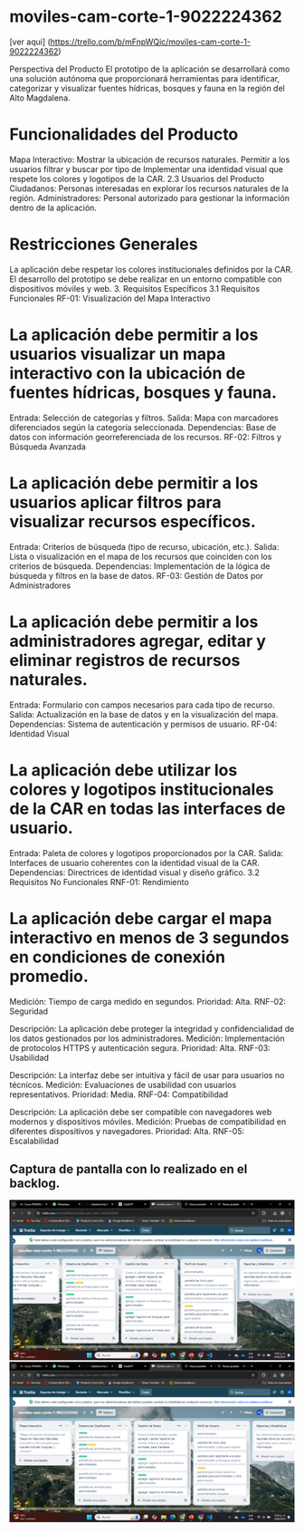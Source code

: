 # moviles-cam-corte-1-9022224362

[ver aqui] (https://trello.com/b/mFnpWQic/moviles-cam-corte-1-9022224362)

Perspectiva del Producto
El prototipo de la aplicación se desarrollará como una solución autónoma que proporcionará herramientas para identificar, categorizar y visualizar fuentes hídricas, bosques y fauna en la región del Alto Magdalena.
# Funcionalidades del Producto
Mapa Interactivo: Mostrar la ubicación de recursos naturales.  Permitir a los usuarios filtrar y buscar por tipo de  Implementar una identidad visual que respete los colores y logotipos de la CAR.
2.3 Usuarios del Producto
Ciudadanos: Personas interesadas en explorar los recursos naturales de la región.
Administradores: Personal autorizado para gestionar la información dentro de la aplicación.
# Restricciones Generales
La aplicación debe respetar los colores institucionales definidos por la CAR.
El desarrollo del prototipo se debe realizar en un entorno compatible con dispositivos móviles y web.
3. Requisitos Específicos
3.1 Requisitos Funcionales
RF-01: Visualización del Mapa Interactivo

 # La aplicación debe permitir a los usuarios visualizar un mapa interactivo con la ubicación de fuentes hídricas, bosques y fauna.
Entrada: Selección de categorías y filtros.
Salida: Mapa con marcadores diferenciados según la categoría seleccionada.
Dependencias: Base de datos con información georreferenciada de los recursos.
RF-02: Filtros y Búsqueda Avanzada

# La aplicación debe permitir a los usuarios aplicar filtros para visualizar recursos específicos.
Entrada: Criterios de búsqueda (tipo de recurso, ubicación, etc.).
Salida: Lista o visualización en el mapa de los recursos que coinciden con los criterios de búsqueda.
Dependencias: Implementación de la lógica de búsqueda y filtros en la base de datos.
RF-03: Gestión de Datos por Administradores

# La aplicación debe permitir a los administradores agregar, editar y eliminar registros de recursos naturales.
Entrada: Formulario con campos necesarios para cada tipo de recurso.
Salida: Actualización en la base de datos y en la visualización del mapa.
Dependencias: Sistema de autenticación y permisos de usuario.
RF-04: Identidad Visual

 # La aplicación debe utilizar los colores y logotipos institucionales de la CAR en todas las interfaces de usuario.
Entrada: Paleta de colores y logotipos proporcionados por la CAR.
Salida: Interfaces de usuario coherentes con la identidad visual de la CAR.
Dependencias: Directrices de identidad visual y diseño gráfico.
3.2 Requisitos No Funcionales
RNF-01: Rendimiento
 
 # La aplicación debe cargar el mapa interactivo en menos de 3 segundos en condiciones de conexión promedio.
Medición: Tiempo de carga medido en segundos.
Prioridad: Alta.
RNF-02: Seguridad

Descripción: La aplicación debe proteger la integridad y confidencialidad de los datos gestionados por los administradores.
Medición: Implementación de protocolos HTTPS y autenticación segura.
Prioridad: Alta.
RNF-03: Usabilidad

Descripción: La interfaz debe ser intuitiva y fácil de usar para usuarios no técnicos.
Medición: Evaluaciones de usabilidad con usuarios representativos.
Prioridad: Media.
RNF-04: Compatibilidad

Descripción: La aplicación debe ser compatible con navegadores web modernos y dispositivos móviles.
Medición: Pruebas de compatibilidad en diferentes dispositivos y navegadores.
Prioridad: Alta.
RNF-05: Escalabilidad

## Captura de pantalla con lo realizado en el backlog.
![alt text](image.png)
![alt text](image-1.png)